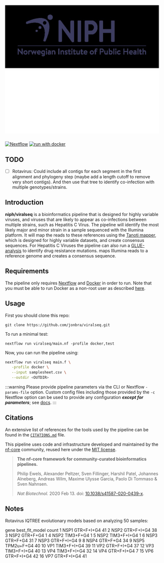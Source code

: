 # ![niph/viralseq](docs/images/logo-engelsk-hele-navnet.jpg#gh-light-mode-only) ![niph/viralseq](docs/images/logo-engelsk-hele-navnet-hvit.png#gh-dark-mode-only)

[![Nextflow](https://img.shields.io/badge/nextflow%20DSL2-%E2%89%A522.10.1-23aa62.svg)](https://www.nextflow.io/)
[![run with docker](https://img.shields.io/badge/run%20with-docker-0db7ed?labelColor=000000&logo=docker)](https://www.docker.com/)

## TODO
- [ ] Rotavirus: Could include all contigs for each segment in the first alignment and phylogeny step (maybe add a length cutoff to remove very short contigs). And then use that tree to identify co-infection with multiple genotypes/strains.

## Introduction

**niph/viralseq** is a bioinformatics pipeline that is designed for highly variable viruses, and viruses that are likely to appear as co-infections between multiple strains, such as Hepatitis C Virus. The pipeline will identify the most likely major and minor strain in a sample sequenced with the Illumina platform. It will map the reads to these references using the [Tanoti mapper](https://github.com/vbsreenu/Tanoti), which is designed for highly variable datasets, and create consensus sequences. For Hepatitis C Viruses the pipeline can also run a [GLUE-analysis](http://hcv-glue.cvr.gla.ac.uk/#/home) to identify drug resistance mutations.
maps Illumina reads to a reference genome and creates a consensus sequence.

## Requirements
The pipeline only requires [Nextflow](https://nextflow.io/) and [Docker](https://www.docker.com/) in order to run. Note that you must be able to run Docker as a non-root user as described [here](https://docs.docker.com/engine/install/linux-postinstall/#manage-docker-as-a-non-root-user).

## Usage
First you should clone this repo:
```
git clone https://github.com/jonbra/viralseq.git
```

To run a minimal test:
```
nextflow run viralseq/main.nf -profile docker,test
```

Now, you can run the pipeline using:


```bash
nextflow run viralseq main.f \
   -profile docker \
   --input samplesheet.csv \
   --outdir <OUTDIR>
```

:::warning
Please provide pipeline parameters via the CLI or Nextflow `-params-file` option. Custom config files including those
provided by the `-c` Nextflow option can be used to provide any configuration _**except for parameters**_;
see [docs](https://nf-co.re/usage/configuration#custom-configuration-files).
:::




## Citations

<!-- TODO nf-core: Add citation for pipeline after first release. Uncomment lines below and update Zenodo doi and badge at the top of this file. -->
<!-- If you use  niph/viralseq for your analysis, please cite it using the following doi: [10.5281/zenodo.XXXXXX](https://doi.org/10.5281/zenodo.XXXXXX) -->

<!-- TODO nf-core: Add bibliography of tools and data used in your pipeline -->

An extensive list of references for the tools used by the pipeline can be found in the [`CITATIONS.md`](CITATIONS.md) file.

This pipeline uses code and infrastructure developed and maintained by the [nf-core](https://nf-co.re) community, reused here under the [MIT license](https://github.com/nf-core/tools/blob/master/LICENSE).

> **The nf-core framework for community-curated bioinformatics pipelines.**
>
> Philip Ewels, Alexander Peltzer, Sven Fillinger, Harshil Patel, Johannes Alneberg, Andreas Wilm, Maxime Ulysse Garcia, Paolo Di Tommaso & Sven Nahnsen.
>
> _Nat Biotechnol._ 2020 Feb 13. doi: [10.1038/s41587-020-0439-x](https://dx.doi.org/10.1038/s41587-020-0439-x).

## Notes

Rotavirus IQTREE evolutionary models based on analyzing 50 samples:

   gene  best_fit_model count
   <chr> <chr>          <int>
 1 NSP1  GTR+F+I+G4        41
 2 NSP2  GTR+F+I+G4        38
 3 NSP2  GTR+F+G4           1
 4 NSP2  TIM3+F+G4          1
 5 NSP2  TIM3+F+I+G4        1
 6 NSP3  GTR+F+G4          31
 7 NSP3  GTR+F+I+G4         9
 8 NSP4  GTR+F+G4          34
 9 NSP5  TPM2u+F+G4        40
10 VP1   TIM3+F+I+G4       39
11 VP2   GTR+F+I+G4        37
12 VP3   TIM3+F+I+G4       40
13 VP4   TIM3+F+I+G4       32
14 VP4   GTR+F+I+G4         7
15 VP6   GTR+F+I+G4        42
16 VP7   GTR+F+I+G4        41
